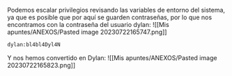 Podemos escalar privilegios revisando las variables de entorno del sistema, ya que es posible que por aquí se guarden contraseñas, por lo que nos encontramos con la contraseña del usuario dylan:
![[Mis apuntes/ANEXOS/Pasted image 20230722165747.png]]
```bash
dylan:bl4bl4Dyl4N
```
Y nos hemos convertido en Dylan:
![[Mis apuntes/ANEXOS/Pasted image 20230722165823.png]]
